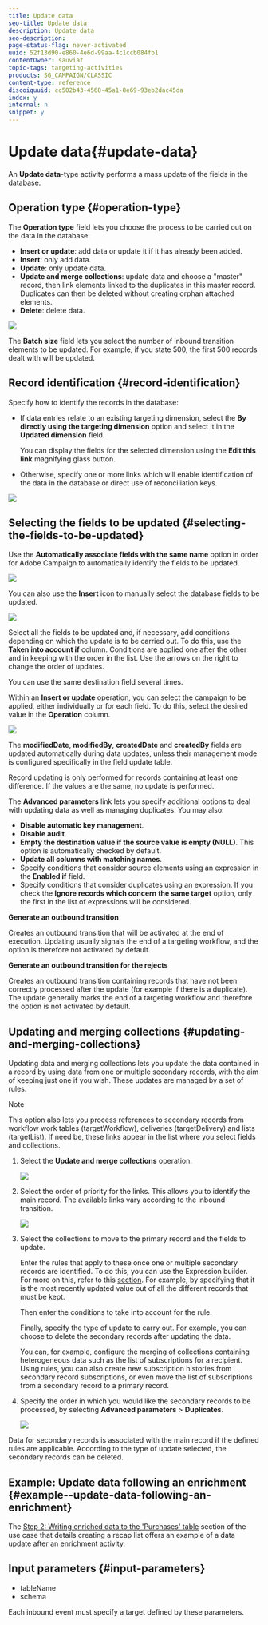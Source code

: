 ```yaml
---
title: Update data
seo-title: Update data
description: Update data
seo-description: 
page-status-flag: never-activated
uuid: 52f13d90-e860-4e6d-99aa-4c1ccb084fb1
contentOwner: sauviat
topic-tags: targeting-activities
products: SG_CAMPAIGN/CLASSIC
content-type: reference
discoiquuid: cc502b43-4568-45a1-8e69-93eb2dac45da
index: y
internal: n
snippet: y
---
```


# Update data{#update-data}

An **Update data**-type activity performs a mass update of the fields in the database.

## Operation type {#operation-type}

The **Operation type** field lets you choose the process to be carried out on the data in the database:

* **Insert or update**: add data or update it if it has already been added.
* **Insert**: only add data.
* **Update**: only update data.
* **Update and merge collections**: update data and choose a "master" record, then link elements linked to the duplicates in this master record. Duplicates can then be deleted without creating orphan attached elements.
* **Delete**: delete data.

![](assets/s_advuser_update_data_1.png)

The **Batch size** field lets you select the number of inbound transition elements to be updated. For example, if you state 500, the first 500 records dealt with will be updated.

## Record identification {#record-identification}

Specify how to identify the records in the database:

* If data entries relate to an existing targeting dimension, select the **By directly using the targeting dimension** option and select it in the **Updated dimension** field.

  You can display the fields for the selected dimension using the **Edit this link** magnifying glass button.

* Otherwise, specify one or more links which will enable identification of the data in the database or direct use of reconciliation keys.

![](assets/s_advuser_update_data_2.png)

## Selecting the fields to be updated {#selecting-the-fields-to-be-updated}

Use the **Automatically associate fields with the same name** option in order for Adobe Campaign to automatically identify the fields to be updated.

![](assets/s_advuser_update_data_3b.png)

You can also use the **Insert** icon to manually select the database fields to be updated.

![](assets/s_advuser_update_data_3.png)

Select all the fields to be updated and, if necessary, add conditions depending on which the update is to be carried out. To do this, use the **Taken into account if** column. Conditions are applied one after the other and in keeping with the order in the list. Use the arrows on the right to change the order of updates.

You can use the same destination field several times.

Within an **Insert or update** operation, you can select the campaign to be applied, either individually or for each field. To do this, select the desired value in the **Operation** column.

![](assets/s_advuser_update_data_5.png)

The **modifiedDate**, **modifiedBy**, **createdDate** and **createdBy** fields are updated automatically during data updates, unless their management mode is configured specifically in the field update table.

Record updating is only performed for records containing at least one difference. If the values are the same, no update is performed.

The **Advanced parameters** link lets you specify additional options to deal with updating data as well as managing duplicates. You may also:

* **Disable automatic key management**.
* **Disable audit**.
* **Empty the destination value if the source value is empty (NULL)**. This option is automatically checked by default.
* **Update all columns with matching names**.
* Specify conditions that consider source elements using an expression in the **Enabled if** field.
* Specify conditions that consider duplicates using an expression. If you check the **Ignore records which concern the same target** option, only the first in the list of expressions will be considered.

**Generate an outbound transition**

Creates an outbound transition that will be activated at the end of execution. Updating usually signals the end of a targeting workflow, and the option is therefore not activated by default.

**Generate an outbound transition for the rejects**

Creates an outbound transition containing records that have not been correctly processed after the update (for example if there is a duplicate). The update generally marks the end of a targeting workflow and therefore the option is not activated by default.

## Updating and merging collections {#updating-and-merging-collections}

Updating data and merging collections lets you update the data contained in a record by using data from one or multiple secondary records, with the aim of keeping just one if you wish. These updates are managed by a set of rules.

>[!NOTE]
>
>This option also lets you process references to secondary records from workflow work tables (targetWorkflow), deliveries (targetDelivery) and lists (targetList). If need be, these links appear in the list where you select fields and collections.

1. Select the **Update and merge collections** operation.

   ![](assets/update_and_merge_collections1.png)

1. Select the order of priority for the links. This allows you to identify the main record. The available links vary according to the inbound transition.

   ![](assets/update_and_merge_collections2.png)

1. Select the collections to move to the primary record and the fields to update.

   Enter the rules that apply to these once one or multiple secondary records are identified. To do this, you can use the Expression builder. For more on this, refer to this [section](/platform/using/defining-filter-conditions.md#building-expressions). For example, by specifying that it is the most recently updated value out of all the different records that must be kept.

   Then enter the conditions to take into account for the rule.

   Finally, specify the type of update to carry out. For example, you can choose to delete the secondary records after updating the data.

   You can, for example, configure the merging of collections containing heterogeneous data such as the list of subscriptions for a recipient. Using rules, you can also create new subscription histories from secondary record subscriptions, or even move the list of subscriptions from a secondary record to a primary record.

1. Specify the order in which you would like the secondary records to be processed, by selecting **Advanced parameters** > **Duplicates**.

   ![](assets/update_and_merge_collections3.png)

Data for secondary records is associated with the main record if the defined rules are applicable. According to the type of update selected, the secondary records can be deleted.

## Example: Update data following an enrichment {#example--update-data-following-an-enrichment}

The [Step 2: Writing enriched data to the 'Purchases' table](../../workflow/using/update-data.md#step-2--writing-enriched-data-to-the--purchases--table) section of the use case that details creating a recap list offers an example of a data update after an enrichment activity.

## Input parameters {#input-parameters}

* tableName
* schema

Each inbound event must specify a target defined by these parameters.
